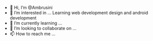 - 👋 Hi, I’m @Ambrusini
- 👀 I’m interested in ... Learning web development design and android development 
- 🌱 I’m currently learning ...
- 💞️ I’m looking to collaborate on ...
- 📫 How to reach me ...

<!---
Ambrusini/Ambrusini is a ✨ special ✨ repository because its `README.md` (this file) appears on your GitHub profile.
You can click the Preview link to take a look at your changes.
--->
